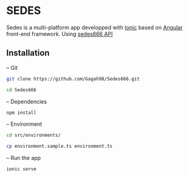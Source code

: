 [logo]: https://github.com/Gagah98/Sedes666/blob/master/src/assets/img/sedes-logo.png "SEDES"
# SEDES
Sedes is a multi-platform app developped with [Ionic](https://github.com/ionic-team/ionic) based on [Angular](https://github.com/angular/angular) front-end framework. Using [sedes666 API](https://github.com/evandu65/sedes666)
## Installation
– Git
```bash
git clone https://github.com/Gagah98/Sedes666.git
```
```bash
cd Sedes666
```
– Dependencies
```bash
npm install
```
– Environment
```bash
cd src/environments/
```
```bash
cp environment.sample.ts environment.ts 
```
– Run the app
```bash
ionic serve
```
